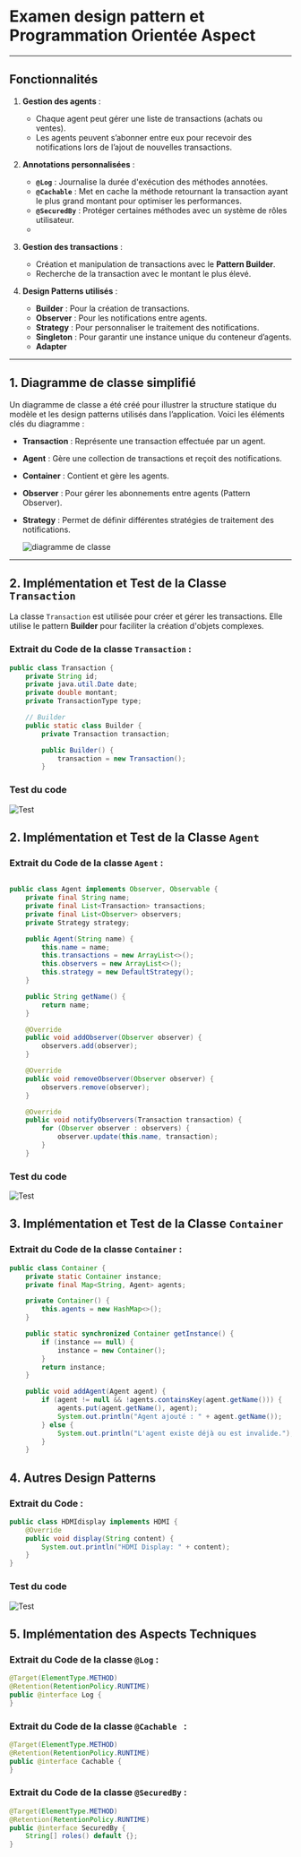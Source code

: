 # **Examen design pattern et Programmation Orientée Aspect**

---

## **Fonctionnalités**
1. **Gestion des agents** :
    - Chaque agent peut gérer une liste de transactions (achats ou ventes).
    - Les agents peuvent s’abonner entre eux pour recevoir des notifications lors de l’ajout de nouvelles transactions.

2. **Annotations personnalisées** :
    - **`@Log`** : Journalise la durée d'exécution des méthodes annotées.
    - **`@Cachable`** : Met en cache la méthode retournant la transaction ayant le plus grand montant pour optimiser les performances.
    - **`@SecuredBy`** : Protéger certaines méthodes avec un système de rôles utilisateur.
    - 
3. **Gestion des transactions** :
    - Création et manipulation de transactions avec le **Pattern Builder**.
    - Recherche de la transaction avec le montant le plus élevé.

4. **Design Patterns utilisés** :
    - **Builder** : Pour la création de transactions.
    - **Observer** : Pour les notifications entre agents.
    - **Strategy** : Pour personnaliser le traitement des notifications.
    - **Singleton** : Pour garantir une instance unique du conteneur d’agents.
    - **Adapter** 
---

## **1. Diagramme de classe simplifié**
Un diagramme de classe a été créé pour illustrer la structure statique du modèle et les design patterns utilisés dans l’application. Voici les éléments clés du diagramme :
- **Transaction** : Représente une transaction effectuée par un agent.
- **Agent** : Gère une collection de transactions et reçoit des notifications.
- **Container** : Contient et gère les agents.
- **Observer** : Pour gérer les abonnements entre agents (Pattern Observer).
- **Strategy** : Permet de définir différentes stratégies de traitement des notifications.

  ![diagramme de classe](images/diagramme.jpeg)
---

## **2. Implémentation et Test de la Classe `Transaction`**
La classe `Transaction` est utilisée pour créer et gérer les transactions. Elle utilise le pattern **Builder** pour faciliter la création d'objets complexes.

### Extrait du Code de la classe `Transaction` :
```java
public class Transaction {
    private String id;
    private java.util.Date date;
    private double montant;
    private TransactionType type;

    // Builder
    public static class Builder {
        private Transaction transaction;

        public Builder() {
            transaction = new Transaction();
        }
```
### Test du code 
![Test](images/transaction.png)
## **2. Implémentation et Test de la Classe `Agent`**
### Extrait du Code de la classe `Agent` :
```java

public class Agent implements Observer, Observable {
    private final String name;
    private final List<Transaction> transactions;
    private final List<Observer> observers;
    private Strategy strategy;

    public Agent(String name) {
        this.name = name;
        this.transactions = new ArrayList<>();
        this.observers = new ArrayList<>();
        this.strategy = new DefaultStrategy();
    }

    public String getName() {
        return name;
    }

    @Override
    public void addObserver(Observer observer) {
        observers.add(observer);
    }

    @Override
    public void removeObserver(Observer observer) {
        observers.remove(observer);
    }

    @Override
    public void notifyObservers(Transaction transaction) {
        for (Observer observer : observers) {
            observer.update(this.name, transaction);
        }
    }
```
### Test du code
![Test](images/Agent.png)

## **3. Implémentation et Test de la Classe `Container`**
### Extrait du Code de la classe `Container` :
```java
public class Container {
    private static Container instance;
    private final Map<String, Agent> agents;

    private Container() {
        this.agents = new HashMap<>();
    }

    public static synchronized Container getInstance() {
        if (instance == null) {
            instance = new Container();
        }
        return instance;
    }

    public void addAgent(Agent agent) {
        if (agent != null && !agents.containsKey(agent.getName())) {
            agents.put(agent.getName(), agent);
            System.out.println("Agent ajouté : " + agent.getName());
        } else {
            System.out.println("L'agent existe déjà ou est invalide.");
        }
    }
```

## **4. Autres Design Patterns**
### Extrait du Code :
```java
public class HDMIdisplay implements HDMI {
    @Override
    public void display(String content) {
        System.out.println("HDMI Display: " + content);
    }
}


```
### Test du code
![Test](images/Container.png)


## **5. Implémentation des Aspects Techniques**
### Extrait du Code de la classe `@Log` :
```java
@Target(ElementType.METHOD)
@Retention(RetentionPolicy.RUNTIME)
public @interface Log {
}
```
### Extrait du Code de la classe `@Cachable ` :
```java
@Target(ElementType.METHOD)
@Retention(RetentionPolicy.RUNTIME)
public @interface Cachable {
}
```
### Extrait du Code de la classe `@SecuredBy` :
```java
@Target(ElementType.METHOD)
@Retention(RetentionPolicy.RUNTIME)
public @interface SecuredBy {
    String[] roles() default {};
}
```
